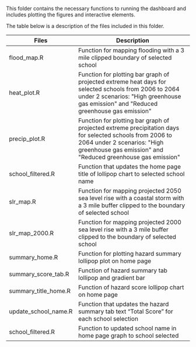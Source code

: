 This folder contains the necessary functions to running the dashboard and includes plotting the figures and interactive elements.

The table below is a description of the files included in this folder.

| Files      | Description|
-------------|--------
| flood_map.R|  Function for mapping flooding with a 3 mile clipped boundary of selected school |
| heat_plot.R | Function for plotting bar graph of projected extreme heat days for selected schools from 2006 to 2064 under 2 scenarios: "High greenhouse gas emission" and "Reduced greenhouse gas emission" |
| precip_plot.R | Function for plotting bar graph of projected extreme precipitation days for selected schools from 2006 to 2064 under 2 scenarios: "High greenhouse gas emission" and "Reduced greenhouse gas emission" |
| school_filtered.R | Function that updates the home page title of lollipop chart to selected school name |
| slr_map.R | Function for mapping projected 2050 sea level rise with a coastal storm with a 3 mile buffer clipped to the boundary of selected school | 
| slr_map_2000.R | Function for mapping projected 2000 sea level rise with a 3 mile buffer clipped to the boundary of selected school | 
| summary_home.R | Function for plotting hazard summary lollipop plot on home page |
| summary_score_tab.R| Function of hazard summary tab lollipop and gradient bar |
| summary_title_home.R | Function of hazard score lollipop chart on home page |
| update_school_name.R | Function that updates the hazard summary tab text “Total Score” for each school selection |
| school_filtered.R | Function to updated school name in home page graph to school selected |
